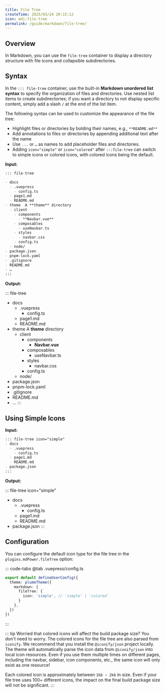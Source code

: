 ```yaml
---
title: File Tree
createTime: 2025/03/24 20:15:12
icon: mdi:file-tree
permalink: /guide/markdown/file-tree/
---
```


## Overview

In Markdown, you can use the `file-tree` container to display a directory structure with file icons and collapsible subdirectories.

## Syntax

In the `::: file-tree` container, use the built-in **Markdown unordered list syntax** to specify the organization of files and directories.
Use nested list items to create subdirectories; if you want a directory to not display specific content, simply add a slash `/` at the end of the list item.

The following syntax can be used to customize the appearance of the file tree:

- Highlight files or directories by bolding their names, e.g., `**README.md**`
- Add annotations to files or directories by appending additional text after the name
- Use `...` or `…` as names to add placeholder files and directories.
- Adding `icon="simple"` or `icon="colored"` after `:::file-tree` can switch to simple icons or colored icons, with colored icons being the default.

**Input:**

```md
::: file-tree

- docs
  - .vuepress
    - config.ts
  - page1.md
  - README.md
- theme  A **theme** directory
  - client
    - components
      - **Navbar.vue**
    - composables
      - useNavbar.ts
    - styles
      - navbar.css
    - config.ts
  - node/
- package.json
- pnpm-lock.yaml
- .gitignore
- README.md
- …
:::
```

**Output:**

::: file-tree

- docs
  - .vuepress
    - config.ts
  - page1.md
  - README.md
- theme  A **theme** directory
  - client
    - components
      - **Navbar.vue**
    - composables
      - useNavbar.ts
    - styles
      - navbar.css
    - config.ts
  - node/
- package.json
- pnpm-lock.yaml
- .gitignore
- README.md
- …
  :::

## Using Simple Icons

**Input:**

```md
::: file-tree icon="simple"
- docs
  - .vuepress
    - config.ts
  - page1.md
  - README.md
- package.json
:::
```

**Output:**

::: file-tree icon="simple"

- docs
  - .vuepress
    - config.ts
  - page1.md
  - README.md
- package.json
  :::

## Configuration

You can configure the default icon type for the file tree in the `plugins.mdPower.fileTree` option:

::: code-tabs
@tab .vuepress/config.ts

```ts
export default defineUserConfig({
  theme: plumeTheme({
    markdown: {
      fileTree: {
        icon: 'simple', // 'simple' | 'colored'
      }
    },
  })
})
```

:::

::: tip Worried that colored icons will affect the build package size?
You don't need to worry. The colored icons for the file tree are also parsed from `iconify`. We recommend that you install the `@iconify/json` project locally.
The theme will automatically parse the icon data from `@iconify/json` into local icon resources. Even if you use them multiple times on different pages, including the navbar, sidebar, icon components, etc., the same icon will only exist as one resource!

Each colored icon is approximately between `1kb ~ 2kb` in size. Even if your file tree uses 100+ different icons, the impact on the final build package size will not be significant.
:::
